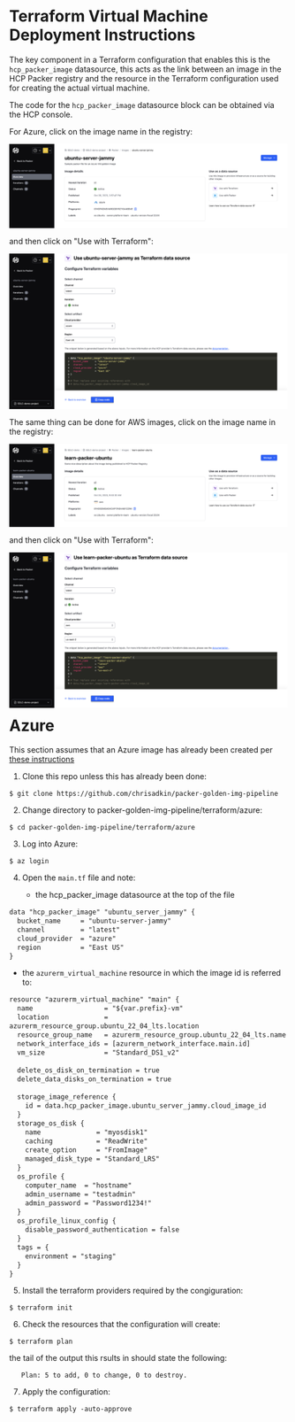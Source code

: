 # Terraform Virtual Machine Deployment Instructions

The key component in a Terraform configuration that enables this is the ```hcp_packer_image``` datasource, this acts as the link between an image in the HCP Packer registry and the resource in the Terraform configuration used for creating the actual virtual machine.  

The code for the ```hcp_packer_image``` datasource block can be obtained via the HCP console.

For Azure, click on the image name in the registry:

<img style="float: left; margin: 0px 15px 15px 0px;" src="https://github.com/chrisadkin/packer-golden-img-pipeline/blob/main/png_images/hcp_packer_azure_image.png?raw=true">

and then click on "Use with Terraform":

<img style="float: left; margin: 0px 15px 15px 0px;" src="https://github.com/chrisadkin/packer-golden-img-pipeline/blob/main/png_images/hcp_packer_azure_datasource.png?raw=true">

The same thing can be done for AWS images, click on the image name in the registry:

<img style="float: left; margin: 0px 15px 15px 0px;" src="https://github.com/chrisadkin/packer-golden-img-pipeline/blob/main/png_images/hcp_packer_aws_image.png?raw=true">

and then click on "Use with Terraform":

<img style="float: left; margin: 0px 15px 15px 0px;" src="https://github.com/chrisadkin/packer-golden-img-pipeline/blob/main/png_images/hcp_packer_aws_datasource.png?raw=true">

# Azure

This section assumes that an Azure image has already been created per [these instructions]()

1. Clone this repo unless this has already been done:
```
$ git clone https://github.com/chrisadkin/packer-golden-img-pipeline
```

2. Change directory to packer-golden-img-pipeline/terraform/azure:
```
$ cd packer-golden-img-pipeline/terraform/azure
```

3. Log into Azure:
```
$ az login
```

4. Open the ```main.tf``` file and note:

   - the hcp_packer_image datasource at the top of the file
```
data "hcp_packer_image" "ubuntu_server_jammy" {
  bucket_name     = "ubuntu-server-jammy"
  channel         = "latest"
  cloud_provider  = "azure"
  region          = "East US"
}
```
   - the ```azurerm_virtual_machine``` resource in which the image id is referred to:
```
resource "azurerm_virtual_machine" "main" {
  name                  = "${var.prefix}-vm"
  location              = azurerm_resource_group.ubuntu_22_04_lts.location
  resource_group_name   = azurerm_resource_group.ubuntu_22_04_lts.name
  network_interface_ids = [azurerm_network_interface.main.id]
  vm_size               = "Standard_DS1_v2"
  
  delete_os_disk_on_termination = true
  delete_data_disks_on_termination = true

  storage_image_reference {
    id = data.hcp_packer_image.ubuntu_server_jammy.cloud_image_id
  }
  storage_os_disk {
    name              = "myosdisk1"
    caching           = "ReadWrite"
    create_option     = "FromImage"
    managed_disk_type = "Standard_LRS"
  }
  os_profile {
    computer_name  = "hostname"
    admin_username = "testadmin"
    admin_password = "Password1234!"
  }
  os_profile_linux_config {
    disable_password_authentication = false
  }
  tags = {
    environment = "staging"
  }
}
```

5. Install the terraform providers required by the congiguration:
```
$ terraform init
```   

6. Check the resources that the configuration will create:
```
$ terraform plan
```
   the tail of the output this rsults in should state the following:
```
   Plan: 5 to add, 0 to change, 0 to destroy.
```

7. Apply the configuration:
```
$ terraform apply -auto-approve
```   
   
 
   
   
